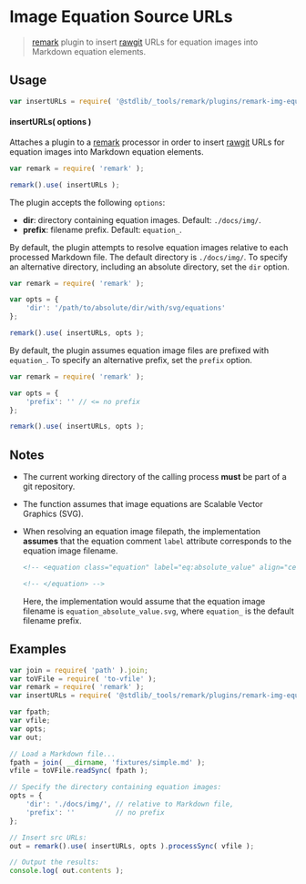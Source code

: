 # Image Equation Source URLs

> [remark][remark] plugin to insert [rawgit][rawgit] URLs for equation images into Markdown equation elements.

<section class="usage">

## Usage

```javascript
var insertURLs = require( '@stdlib/_tools/remark/plugins/remark-img-equations-src-urls' );
```

#### insertURLs( options )

Attaches a plugin to a [remark][remark] processor in order to insert [rawgit][rawgit] URLs for equation images into Markdown equation elements.

```javascript
var remark = require( 'remark' );

remark().use( insertURLs );
```

The plugin accepts the following `options`:

-   **dir**: directory containing equation images. Default: `./docs/img/`.
-   **prefix**: filename prefix. Default: `equation_`.

By default, the plugin attempts to resolve equation images relative to each processed Markdown file. The default directory is `./docs/img/`. To specify an alternative directory, including an absolute directory, set the `dir` option.

```javascript
var remark = require( 'remark' );

var opts = {
    'dir': '/path/to/absolute/dir/with/svg/equations'
};

remark().use( insertURLs, opts );
```

By default, the plugin assumes equation image files are prefixed with `equation_`. To specify an alternative prefix, set the `prefix` option.

```javascript
var remark = require( 'remark' );

var opts = {
    'prefix': '' // <= no prefix
};

remark().use( insertURLs, opts );
```

</section>

<!-- /.usage -->

<section class="notes">

## Notes

-   The current working directory of the calling process **must** be part of a git repository.

-   The function assumes that image equations are Scalable Vector Graphics (SVG).

-   When resolving an equation image filepath, the implementation **assumes** that the equation comment `label` attribute corresponds to the equation image filename.

    ```html
    <!-- <equation class="equation" label="eq:absolute_value" align="center" raw="|x| = \begin{cases} x & \textrm{if}\ x \geq 0 \\ -x & \textrm{if}\ x < 0\end{cases}" alt="Absolute value"> -->

    <!-- </equation> -->
    ```

    Here, the implementation would assume that the equation image filename is `equation_absolute_value.svg`, where `equation_` is the default filename prefix.

</section>

<!-- /.notes -->

<section class="examples">

## Examples

<!-- eslint no-undef: "error" -->

```javascript
var join = require( 'path' ).join;
var toVFile = require( 'to-vfile' );
var remark = require( 'remark' );
var insertURLs = require( '@stdlib/_tools/remark/plugins/remark-img-equations-src-urls' );

var fpath;
var vfile;
var opts;
var out;

// Load a Markdown file...
fpath = join( __dirname, 'fixtures/simple.md' );
vfile = toVFile.readSync( fpath );

// Specify the directory containing equation images:
opts = {
    'dir': './docs/img/', // relative to Markdown file,
    'prefix': ''          // no prefix
};

// Insert src URLs:
out = remark().use( insertURLs, opts ).processSync( vfile );

// Output the results:
console.log( out.contents );
```

</section>

<!-- /.examples -->

<section class="links">

[remark]: https://github.com/wooorm/remark

[rawgit]: https://rawgit.com/

</section>

<!-- /.links -->
